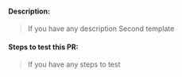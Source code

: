 #### Description:
> If you have any description
> Second template

#### Steps to test this PR:
> If you have any steps to test
